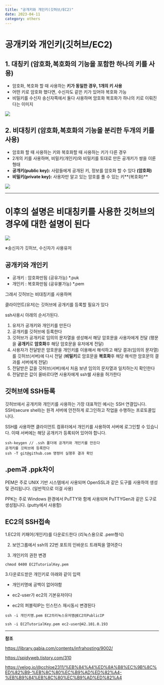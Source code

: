 ```yaml
---
title: "공개키와 개인키(깃허브/EC2)"
date: 2023-04-11
category: others
---
```


# 공개키와 개인키(깃허브/EC2)

## **1. 대칭키 (암호화,복호화의 기능을 포함한 하나의 키를 사용)**

* 암호화, 복호화 할 때 사용하는 **키가 동일한 경우, 1개의 키 사용**
* 어떤 키로 암호화 했다면, 수신자도 같은 키가 있어야 복호화 가능
* 비밀키를 수신자 송신자쪽에서 둘다 사용하며 암호화 복호화가 하나의 키로 이뤄진다는 이미지

![](/storage/20230617134655339290.jpg)

## **2. 비대칭키 (암호화,복호화의 기능을 분리한 두개의 키를 사용)**

* 암호화 할 때 사용하는 키와 복호화할 때 사용하는 키가 다른 경우
* 2개의 키를 사용하며, 비밀키(개인키)와 비밀키를 토대로 만든 공개키가 쌍을 이룬 형태
* **공개키(public key):** 사람들에게 공개된 키, 정보를 암호화 할 수 있다 **(암호화)**
* **비밀키(private key):** 사용자만 알고 있는 암호를 풀 수 있는 키**(복호화)**

![](/storage/20230617134702792217.jpg)

---

# 이후의 설명은 비대칭키를 사용한 깃허브의 경우에 대한 설명이 된다

![](/storage/20230411003622167318.jpg)

※송신자가 깃허브, 수신자가 사용유저

## 공개키와 개인키

* 공개키 : 암호화만됨 (공유가능) \*.puk
* 개인키 : 복호화만됨 (공유불가능) \*.pem

그래서 깃허브는 비대칭키를 사용하며

클라이언트(유저)는 깃허브에 공개키를 등록할 필요가 있다

ssh사용시 아래의 순서가된다.

1. 유저가 공개키와 개인키를 만든다
2. 공개키를 깃허브에 등록한다
3. 깃허브가 공개키로 임의의 문자열을 생성해서 해당 암호문을 사용자에게 전달 (평문을 **공개키**로 **암호화**후 해당 암호문을 유저에게 전달)
4. 사용자가 전달받은 암호문을 개인키를 이용해서 해석하고 해당 결과(임의의 문자열)를 깃허브(서버)에 다시 전달 (**비밀키**로 암호문을 **복호화**후 해당 해석한 암호문의 결과를 서버에게 전달)
5. 전달받은 값을 깃허브(서버)에서 처음 보낸 임의의 문자열과 일치하는지 확인한다
6. 전달받은 값이 올바르다면 사용자에게 ssh쉘 사용을 허가한다

## 깃허브에 SSH등록

깃허브에서 공개키와 개인키를 사용하는 가장 대표적인 예시는 SSH 연결입니다. SSH(secure shell)는 원격 서버에 안전하게 로그인하고 작업을 수행하는 프로토콜입니다.

SSH를 사용하면 클라이언트 컴퓨터에서 개인키를 사용하여 서버에 로그인할 수 있습니다. 이때 서버에는 해당 공개키가 등록되어 있어야 합니다.

```
ssh-keygen // .ssh 폴더에 공개키와 개인키를 만든다
공개키를 깃허브에 등록한다
ssh -T git@github.com 명령어 실행후 결과 확인
```

## .pem과 .ppk차이

PEM은 주로 UNIX 기반 시스템에서 사용되며 OpenSSL과 같은 도구를 사용하여 생성 및 관리됩니다. (일반적으로 이걸 사용)

PPK는 주로 Windows 환경에서 PuTTY와 함께 사용되며 PuTTYGen과 같은 도구로 생성됩니다. (putty에서 사용함)

## EC2의 SSH접속

1.EC2의 키패어(개인키)를 다운로드한다 (리눅스용으로 .pem형식)

2. 보안그룹에서 ssh의 22번 포트의 인바운드 트래픽을 열어준다

3. 개인키의 권한 변경

`chmod 0400 EC2TutorialKey.pem`

3.다운로드받은 개인키로 아래와 같이 입력

- 개인키명에 공백이 없어야함

- ec2-user가 ec2의 기본유저이다

- ec2의 퍼블릭IP는 인스턴스 재시동시 변경된다

`ssh -i 개인키명.pem EC2의리눅스유저명@EC2의PublicIP`

`ssh -i EC2TutorialKey.pem ec2-user@42.101.0.193`

---

**참조**

https://library.gabia.com/contents/infrahosting/9002/

https://spidyweb.tistory.com/310

https://velog.io/@cchloe2311/%EB%84%A4%ED%8A%B8%EC%9B%8C%ED%82%B9-%EB%8C%80%EC%B9%AD%ED%82%A4-%EB%B9%84%EB%8C%80%EC%B9%AD%ED%82%A4
